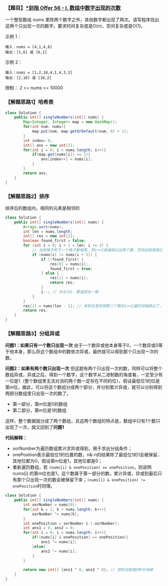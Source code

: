 ### 【题目】[*剑指 Offer 56 - I. 数组中数字出现的次数](https://leetcode-cn.com/problems/shu-zu-zhong-shu-zi-chu-xian-de-ci-shu-lcof/)
一个整型数组 nums 里除两个数字之外，其他数字都出现了两次。请写程序找出这两个只出现一次的数字。要求时间复杂度是O(n)，空间复杂度是O(1)。

示例 1：

	输入：nums = [4,1,4,6]
	输出：[1,6] 或 [6,1]
示例 2：

	输入：nums = [1,2,10,4,1,4,3,3]
	输出：[2,10] 或 [10,2]


限制：
2 <= nums <= 10000

### 【解题思路1】哈希表

```java
class Solution {
    public int[] singleNumbers(int[] nums) {
        Map<Integer, Integer> map = new HashMap();
        for(int num: nums){
            map.put(num, map.getOrDefault(num, 0) + 1);
        }
        int index= 0;
        int[] ans = new int[2];
        for(int i = 0; i < nums.length; i++){
            if(map.get(nums[i]) == 1){
                ans[index++] = nums[i];
            }
        }
        return ans;
    }
}
```

### 【解题思路2】排序
排序后的数组内，相同的元素是相邻的
```java
class Solution {
    public int[] singleNumbers(int[] nums) {
        Arrays.sort(nums);
        int len = nums.length;
        int[] res = new int[2];
        boolean found_first = false;
        for (int i = 0; i + 1 < len; i += 2) {
            // 当前格子和下一个格子数相等，则i+=2直接跳过这两个数，否则这就是我们要找的数
            if (nums[i] != nums[i + 1]) {
                if (!found_first) {
                    res[0] = nums[i];
                    found_first = true;
                } else {
                    res[1] = nums[i];
                    return res;
                }
                i--; // 步长为2，要退回去一格
            }
        }
        res[1] = nums[len - 1]; // 来到这里说明第二个数在i+=2遍历时被跳过了，说明是最后一个数
        return res;
    }
}
```
### 【解题思路3】分组异或
**问题1：如果只有一个数只出现一次**
由于一个数异或他本身等于0，一个数异或0等于他本身，那么将这个数组中的数依次异或，最终就可以得到那个只出现一次的数。

**问题2：如果有两个数只出现一次**
但这题有两个只出现一次的数，同样可以将整个数组异或，异或之后，得到一个数字，这个数字从二进制数的角度看，一定至少有一位是1（整个数组里无法对消的两个数一定存在不同的位）。假设最低位1的位是第m位，据此，可以将这个数组分成两个部分，并分别累计异或，就可以分别得到两部分数组里只出现一次的数了。

- 第一部分，第m位是0的数组
- 第二部分，第m位是1的数组

这样，整个数据就分成了两个数组，且这两个数组的特点是，数组中只有1个数只出现了一次，就又回到了**问题1**

**代码解释：**
- xorNumber为遍历数组累计求异或得到，用于求出分组条件；
- onePosition表示最低位1的位置的数，n&-n的结果除了最低位1的1会被保留，其他位都为0，假设第m位是1，其他位都是0；
- 重新遍历数组，若 `(nums[i] & onePosition) == onePosition`，则说明 nums[i] 的第m位也是1，这个数属于第一部分的数，累计异或，异或到最后只有那个只出现一次的数会被保留下来；`(nums[i] & onePosition) != onePosition`时同理。

```java
class Solution {
    public int[] singleNumbers(int[] nums) {
        int xorNumber = nums[0];
        for(int k = 1; k < nums.length; k++){
            xorNumber ^= nums[k];
        }
        int onePosition = xorNumber & (-xorNumber);
        int ans1 = 0, ans2 = 0;
        for(int i = 0; i < nums.length; i++){
            if((nums[i] & onePosition) == onePosition){
                ans1 ^= nums[i];
            }else{
                ans2 ^= nums[i];
            }
        }
        
        return new int[] {ans1 ^ 0, ans2 ^ 0}; // 把初试赋值的0对消掉
    }
}
```